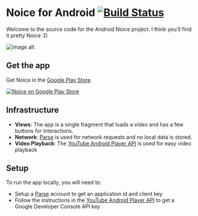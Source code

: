 # Noice for Android [![Build Status](https://travis-ci.org/NoiceAppOrg/noice-android.svg)](https://travis-ci.org/NoiceAppOrg/noice-android)

Welcome to the source code for the Android Noice project.  I think you'll find it pretty Noice :D

![image alt][1]

## Get the app
Get Noice in the [Google Play Store][2].

[![Noice on Google Play Store](http://developer.android.com/images/brand/en_generic_rgb_wo_60.png)][2]

## Infrastructure
* **Views**: The app is a single fragment that loads a video and has a few buttons for interactions.  
* **Network**: [Parse](https://parse.com/) is used for network requests and no local data is stored.  
* **Video Playback**: The [YouTube Android Player API](https://developers.google.com/youtube/android/player/) is used for easy video playback

## Setup
To run the app locally, you will need to:
* Setup a [Parse](https://parse.com/) account to get an application id and client key
* Follow the instructions in the [YouTube Android Player API](https://developers.google.com/youtube/android/player/) to get a Google Developer Console API key


[1]: https://lh3.googleusercontent.com/LrkXVsNrcFK4RPdwYgIcJXPgCAcsVLlCMjDbr20H-taizpyUAYfD8O-UMh75ggjWMw=h900-rw
[2]: http://play.google.com/store/apps/details?id=com.noice.noice
